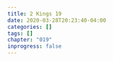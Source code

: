 ```yaml
---
title: 2 Kings 19
date: 2020-03-28T20:23:40-04:00
categories: []
tags: []
chapter: "019"
inprogress: false
---
```


